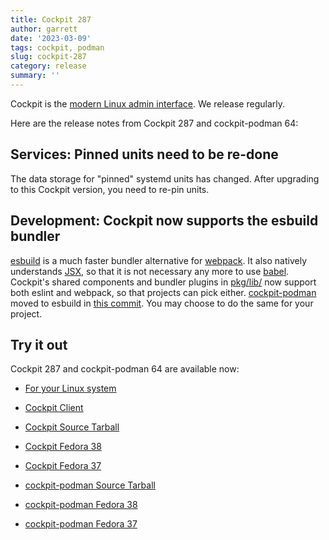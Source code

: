 ```yaml
---
title: Cockpit 287
author: garrett
date: '2023-03-09'
tags: cockpit, podman
slug: cockpit-287
category: release
summary: ''
---
```


Cockpit is the [modern Linux admin interface](https://cockpit-project.org/).
We release regularly.

Here are the release notes from Cockpit 287 and cockpit-podman 64:


## Services: Pinned units need to be re-done

The data storage for "pinned" systemd units has changed. After upgrading to this Cockpit version, you need to re-pin units.

## Development: Cockpit now supports the esbuild bundler

[esbuild](https://esbuild.github.io/) is a much faster bundler alternative for [webpack](https://webpack.js.org/). It also  natively understands [JSX](https://reactjs.org/docs/introducing-jsx.html), so that it is not necessary any more to use [babel](https://babeljs.io/). Cockpit's shared components and bundler plugins in [pkg/lib/](https://github.com/cockpit-project/cockpit/tree/main/pkg/lib) now support both eslint and webpack, so that projects can pick either. [cockpit-podman](https://github.com/cockpit-project/cockpit-podman) moved to esbuild in [this commit](https://github.com/cockpit-project/cockpit-podman/commit/d48f58297f66d2f6390aa85b54883d9be980850b). You may choose to do the same for your project.


## Try it out

Cockpit 287 and cockpit-podman 64 are available now:

* [For your Linux system](https://cockpit-project.org/running.html)
* [Cockpit Client](https://flathub.org/apps/details/org.cockpit_project.CockpitClient)

* [Cockpit Source Tarball](https://github.com/cockpit-project/cockpit/releases/tag/287)
* [Cockpit Fedora 38](https://bodhi.fedoraproject.org/updates/?releases=F38&packages=cockpit)
* [Cockpit Fedora 37](https://bodhi.fedoraproject.org/updates/?releases=F37&packages=cockpit)
* [cockpit-podman Source Tarball](https://github.com/cockpit-project/cockpit-podman/releases/tag/64)
* [cockpit-podman Fedora 38](https://bodhi.fedoraproject.org/updates/?releases=F38&packages=cockpit-podman)
* [cockpit-podman Fedora 37](https://bodhi.fedoraproject.org/updates/?releases=F37&packages=cockpit-podman)

